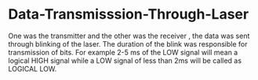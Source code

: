 # Data-Transmisssion-Through-Laser
One was the transmitter and the other was the receiver , the data was sent through blinking of the laser. The duration of the blink was responsible for transmission of bits. For example 2-5 ms of the LOW signal will mean a logical HIGH signal while a LOW signal of less than 2ms will be called as LOGICAL LOW.
